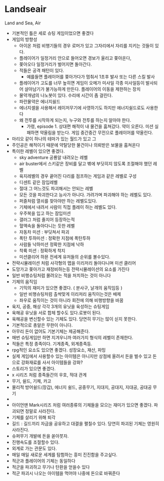 # Landseair
Land and Sea, Air

- 기본적인 틀은 세로 슈팅 게임이었으면 좋겠다
- 게임의 방향성
    - 아이온 처럼 비행기들의 경우 로머가 있고 그자리에서 자리를 지키는 것들이 있다.
    - 플레이어가 일정거리 안으로 들어오면 경보가 울리고 쫒아온다,
    - 쫒아오다 일정거리가 벌어지면 돌아간다.
    - 적들은 공격 패턴이 있다.
        - 예를들면 플레이어를 쫒아가다가 멈춰서 1초후 발사 또는 다른 스킬 발사
    - 플레이어가 고도를 너무 높히면 게임이 오메가 미사일 각종 미사일등이 발사되어 살아남기가 불가능하게 만든다. 플레이어의 이동을 제한하는 장치
    - 물약개념의 나노봇이 있다. 수리에 시간이 좀 걸린다.
    - 파란물약은 에너지쉴드
    - 에너지셀을 사용해서 레이저무기에 사영하기도 하지만 에너지쉴드로도 사용한다
    - 왜 전투를 시작하게 되는지, 누구와 전투를 하는지 알아야 한다.
        - 가령, episode 1. 상대편 해적이 내 물건을 훔쳐갔다. 약이 오른다. 미션 실패하면 약올림을 받는다. 게임 중간중간 무전으로 플레이어를 약올린다.
- 마리오 같이 하나의 테마가 있는 월드가 있고 그 
- 주인공은 해적이기 때문에 약탈당한 물건이나 의뢰받은 보물을 훔쳐온다
- 특이한 레벨이 있으면 좋겠다.
    - sky adventure 공룡알 내려오는 레벨
    - air buster에서 스키같은 장비를 달고 벾에 부딧히지 않도록 조절해야 했던 레벨
    - 육지레벨의 경우 끝어진 다리를 점프하는 게임과 같은 레벨로 구성
    - 디센트 같은 잠입레벨
    - 절대 그 어느것도 파괴해서는 안되는 레벨
    - 모든 것을 파괴한다고 능사가 아니다. 가려가며 파괴해야 하는 레벨도 있다.
    - 퍼즐처럼 열쇠를 찾아야만 하는 레벨도있다.
    - 기체에서 내려서 사람이 직접 플레이 하는 레벨도 있다.
    - 우주복을 입고 하는 잠입미션
    - 갤러그 처럼 줄지어 등장하는적
    - 혈액속을 돌아다니는 듯한 레벨
    - 자동차 미션 : 부딧쳐서 파괴
    - 폭탄 투하미션 : 정확한 지점에 폭탄투하
    - 사람들 낙하미션 정확한 지점에 낙하
    - 착륙 미션 : 정확하게 착지
    - 미션클리어 하묜 전세계 유저들의 순위를 볼수있다.
- 전략시뮬레이션 처럼 사각형의 맵을 이리저리 돌아다니며 미션 클리어
- 도망가고 쫒아가고 재정비하는등 전략시뮬레이션의 요소를 가진다
- 일반 비행슈팅처럼 몰려오는 적을 처치하는 것이 아니다
- 기체의 움직임
    - 기믹의 재미가 있으면 좋겠다. ( 분사구, 날개의 움직임등 )
    - 일반 비행슈팅처럼 촐싹맞게 이리저리 움직이는것은 배제
    - 좌우로 움직이는 것이 아니라 회전에 의해 비행방향을 바꿈 
- 육지, 공중, 해상 각각 3개의 유닛을 육성하는 슈팅게임
- 육해공 유닛을 서로 합체 할수도 있다.로봇이 된다.
- 육해공을 변신할수 있는 기체도 있다. 당연히 무기는 많이 싣지 못한다.
- 기본적으로 총알은 무한이 아니다.
- 아무리 돈이 없어도 기본기체는 제공해준다.
- 매번 슈팅게임만 하면 지겨우니까 여러가지 형식의 레벨이 존재한다.
- 적들은 특정 종족이다. 기계종족, 외계종족등.
- rpg적인 요소도 있으면 좋겠다. 성장요소, 재산, 파밍
- 실제 게임에서 사용할수 있는 아이템은 아니지만 상점에 올려서 돈을 벌수 있고 돈으로 강화재료를 사서 아이템들을 강화?
- 스토리가 있으면 좋겠다.
- x 시리즈 처럼 종족들간의 우호, 적대 관계
- 무기, 쉴드, 기체, 카고
- 물리적 방어쉴드(장갑), 에너지 쉴드, 공중무기, 지대지, 공대지, 지대공, 공대공 무기
- 
- 아이언맨 Mark시리즈 처럼 여러종류의 기체들을 모으는 재미가 있으면 좋겠다. 파괴되면 정말로 사라진다.
- 기체를 살리기 위해 퇴각
- 길드 : 길드끼리 자금을 공유하고 대결을 펼칠수 있다. 당연히 파괴된 기체는 영원히 사라진다.
- 슈퍼무기 개발에 돈을 쏟아붓자.
- 진행속도를 조절할수 있다.
- 외계로 가는 관문도 있다. 
- 매일 매일 새로운 세계를 탐험하는 흥미 진진함을 주고싶다.
- 적군과 플레이어의 기체는 동일하다
- 적군을 파괴하고 무기나 탄환을 얻을수 있다
- 적군 파괴시 나오는 아이템을 먹어야 나중에 돈으로 바꿔준다
